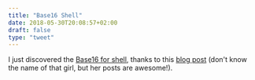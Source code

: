```yaml
---
title: "Base16 Shell"
date: 2018-05-30T20:08:57+02:00
draft: false
type: "tweet"
---
```

I just discovered the [Base16 for shell](https://github.com/chriskempson/base16-shell), thanks to this [blog post](https://www.rousette.org.uk/archives/text-editor-spring-clean/) (don't know the name of that girl, but her posts are awesome!).
